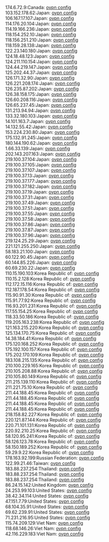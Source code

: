 174.6.72.9:Canada: [ovpn config](vpn/174_6_72_9.ovpn)  
103.152.178.62:Japan: [ovpn config](vpn/103_152_178_62.ovpn)  
106.167.17.107:Japan: [ovpn config](vpn/106_167_17_107.ovpn)  
114.176.20.104:Japan: [ovpn config](vpn/114_176_20_104.ovpn)  
114.19.166.236:Japan: [ovpn config](vpn/114_19_166_236.ovpn)  
118.154.252.10:Japan: [ovpn config](vpn/118_154_252_10.ovpn)  
118.156.251.210:Japan: [ovpn config](vpn/118_156_251_210.ovpn)  
118.159.28.138:Japan: [ovpn config](vpn/118_159_28_138.ovpn)  
122.23.140.180:Japan: [ovpn config](vpn/122_23_140_180.ovpn)  
124.18.48.123:Japan: [ovpn config](vpn/124_18_48_123.ovpn)  
124.211.110.154:Japan: [ovpn config](vpn/124_211_110_154.ovpn)  
124.44.219.147:Japan: [ovpn config](vpn/124_44_219_147.ovpn)  
125.202.44.37:Japan: [ovpn config](vpn/125_202_44_37.ovpn)  
126.171.32.90:Japan: [ovpn config](vpn/126_171_32_90.ovpn)  
126.221.208.174:Japan: [ovpn config](vpn/126_221_208_174.ovpn)  
126.235.87.202:Japan: [ovpn config](vpn/126_235_87_202.ovpn)  
126.38.158.175:Japan: [ovpn config](vpn/126_38_158_175.ovpn)  
126.60.208.116:Japan: [ovpn config](vpn/126_60_208_116.ovpn)  
126.65.237.45:Japan: [ovpn config](vpn/126_65_237_45.ovpn)  
131.213.94.94:Japan: [ovpn config](vpn/131_213_94_94.ovpn)  
133.32.180.103:Japan: [ovpn config](vpn/133_32_180_103.ovpn)  
14.101.163.7:Japan: [ovpn config](vpn/14_101_163_7.ovpn)  
14.132.55.42:Japan: [ovpn config](vpn/14_132_55_42.ovpn)  
153.224.230.80:Japan: [ovpn config](vpn/153_224_230_80.ovpn)  
175.132.91.245:Japan: [ovpn config](vpn/175_132_91_245.ovpn)  
180.144.190.62:Japan: [ovpn config](vpn/180_144_190_62.ovpn)  
1.66.33.139:Japan: [ovpn config](vpn/1_66_33_139.ovpn)  
202.143.207.163:Japan: [ovpn config](vpn/202_143_207_163.ovpn)  
219.100.37.104:Japan: [ovpn config](vpn/219_100_37_104.ovpn)  
219.100.37.105:Japan: [ovpn config](vpn/219_100_37_105.ovpn)  
219.100.37.107:Japan: [ovpn config](vpn/219_100_37_107.ovpn)  
219.100.37.13:Japan: [ovpn config](vpn/219_100_37_13.ovpn)  
219.100.37.177:Japan: [ovpn config](vpn/219_100_37_177.ovpn)  
219.100.37.182:Japan: [ovpn config](vpn/219_100_37_182.ovpn)  
219.100.37.19:Japan: [ovpn config](vpn/219_100_37_19.ovpn)  
219.100.37.31:Japan: [ovpn config](vpn/219_100_37_31.ovpn)  
219.100.37.49:Japan: [ovpn config](vpn/219_100_37_49.ovpn)  
219.100.37.51:Japan: [ovpn config](vpn/219_100_37_51.ovpn)  
219.100.37.55:Japan: [ovpn config](vpn/219_100_37_55.ovpn)  
219.100.37.58:Japan: [ovpn config](vpn/219_100_37_58.ovpn)  
219.100.37.86:Japan: [ovpn config](vpn/219_100_37_86.ovpn)  
219.100.37.87:Japan: [ovpn config](vpn/219_100_37_87.ovpn)  
219.100.37.96:Japan: [ovpn config](vpn/219_100_37_96.ovpn)  
219.124.25.29:Japan: [ovpn config](vpn/219_124_25_29.ovpn)  
221.121.255.250:Japan: [ovpn config](vpn/221_121_255_250.ovpn)  
58.183.21.100:Japan: [ovpn config](vpn/58_183_21_100.ovpn)  
60.122.90.45:Japan: [ovpn config](vpn/60_122_90_45.ovpn)  
60.144.85.226:Japan: [ovpn config](vpn/60_144_85_226.ovpn)  
60.69.230.22:Japan: [ovpn config](vpn/60_69_230_22.ovpn)  
110.15.190.103:Korea Republic of: [ovpn config](vpn/110_15_190_103.ovpn)  
110.15.2.128:Korea Republic of: [ovpn config](vpn/110_15_2_128.ovpn)  
112.172.15.116:Korea Republic of: [ovpn config](vpn/112_172_15_116.ovpn)  
112.187.178.54:Korea Republic of: [ovpn config](vpn/112_187_178_54.ovpn)  
115.90.91.30:Korea Republic of: [ovpn config](vpn/115_90_91_30.ovpn)  
115.91.77.92:Korea Republic of: [ovpn config](vpn/115_91_77_92.ovpn)  
116.93.201.231:Korea Republic of: [ovpn config](vpn/116_93_201_231.ovpn)  
117.55.154.25:Korea Republic of: [ovpn config](vpn/117_55_154_25.ovpn)  
118.33.50.186:Korea Republic of: [ovpn config](vpn/118_33_50_186.ovpn)  
119.205.163.238:Korea Republic of: [ovpn config](vpn/119_205_163_238.ovpn)  
121.163.215.220:Korea Republic of: [ovpn config](vpn/121_163_215_220.ovpn)  
125.134.170.75:Korea Republic of: [ovpn config](vpn/125_134_170_75.ovpn)  
14.38.184.41:Korea Republic of: [ovpn config](vpn/14_38_184_41.ovpn)  
175.120.168.252:Korea Republic of: [ovpn config](vpn/175_120_168_252.ovpn)  
175.192.100.157:Korea Republic of: [ovpn config](vpn/175_192_100_157.ovpn)  
175.202.170.109:Korea Republic of: [ovpn config](vpn/175_202_170_109.ovpn)  
183.108.215.135:Korea Republic of: [ovpn config](vpn/183_108_215_135.ovpn)  
210.100.229.165:Korea Republic of: [ovpn config](vpn/210_100_229_165.ovpn)  
210.105.208.88:Korea Republic of: [ovpn config](vpn/210_105_208_88.ovpn)  
210.105.80.149:Korea Republic of: [ovpn config](vpn/210_105_80_149.ovpn)  
211.215.139.110:Korea Republic of: [ovpn config](vpn/211_215_139_110.ovpn)  
211.221.75.10:Korea Republic of: [ovpn config](vpn/211_221_75_10.ovpn)  
211.44.188.45:Korea Republic of: [ovpn config](vpn/211_44_188_45.ovpn)  
211.44.188.45:Korea Republic of: [ovpn config](vpn/211_44_188_45.ovpn)  
211.44.188.45:Korea Republic of: [ovpn config](vpn/211_44_188_45.ovpn)  
211.44.188.45:Korea Republic of: [ovpn config](vpn/211_44_188_45.ovpn)  
218.158.82.227:Korea Republic of: [ovpn config](vpn/218_158_82_227.ovpn)  
220.121.87.144:Korea Republic of: [ovpn config](vpn/220_121_87_144.ovpn)  
220.71.101.131:Korea Republic of: [ovpn config](vpn/220_71_101_131.ovpn)  
220.92.210.25:Korea Republic of: [ovpn config](vpn/220_92_210_25.ovpn)  
58.120.95.241:Korea Republic of: [ovpn config](vpn/58_120_95_241.ovpn)  
58.126.123.78:Korea Republic of: [ovpn config](vpn/58_126_123_78.ovpn)  
58.150.189.252:Korea Republic of: [ovpn config](vpn/58_150_189_252.ovpn)  
59.29.9.22:Korea Republic of: [ovpn config](vpn/59_29_9_22.ovpn)  
178.163.92.199:Russian Federation: [ovpn config](vpn/178_163_92_199.ovpn)  
122.99.21.46:Taiwan: [ovpn config](vpn/122_99_21_46.ovpn)  
183.88.237.254:Thailand: [ovpn config](vpn/183_88_237_254.ovpn)  
183.88.237.254:Thailand: [ovpn config](vpn/183_88_237_254.ovpn)  
183.88.237.254:Thailand: [ovpn config](vpn/183_88_237_254.ovpn)  
86.24.15.142:United Kingdom: [ovpn config](vpn/86_24_15_142.ovpn)  
24.253.99.103:United States: [ovpn config](vpn/24_253_99_103.ovpn)  
38.42.34.114:United States: [ovpn config](vpn/38_42_34_114.ovpn)  
47.151.7.79:United States: [ovpn config](vpn/47_151_7_79.ovpn)  
68.104.35.91:United States: [ovpn config](vpn/68_104_35_91.ovpn)  
69.62.239.91:United States: [ovpn config](vpn/69_62_239_91.ovpn)  
71.231.216.95:United States: [ovpn config](vpn/71_231_216_95.ovpn)  
115.74.209.129:Viet Nam: [ovpn config](vpn/115_74_209_129.ovpn)  
118.68.146.26:Viet Nam: [ovpn config](vpn/118_68_146_26.ovpn)  
42.116.229.183:Viet Nam: [ovpn config](vpn/42_116_229_183.ovpn)  

